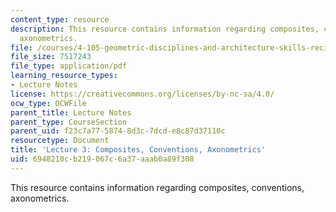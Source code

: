 ```yaml
---
content_type: resource
description: This resource contains information regarding composites, conventions,
  axonometrics.
file: /courses/4-105-geometric-disciplines-and-architecture-skills-reciprocal-methodologies-fall-2012/6948210cb219067c6a37aaab0a89f308_MIT4_105F12_lec3-compos.pdf
file_size: 7517243
file_type: application/pdf
learning_resource_types:
- Lecture Notes
license: https://creativecommons.org/licenses/by-nc-sa/4.0/
ocw_type: OCWFile
parent_title: Lecture Notes
parent_type: CourseSection
parent_uid: f23c7a77-5874-8d3c-7dcd-e8c87d37110c
resourcetype: Document
title: 'Lecture 3: Composites, Conventions, Axonometrics'
uid: 6948210c-b219-067c-6a37-aaab0a89f308
---
```

This resource contains information regarding composites, conventions, axonometrics.